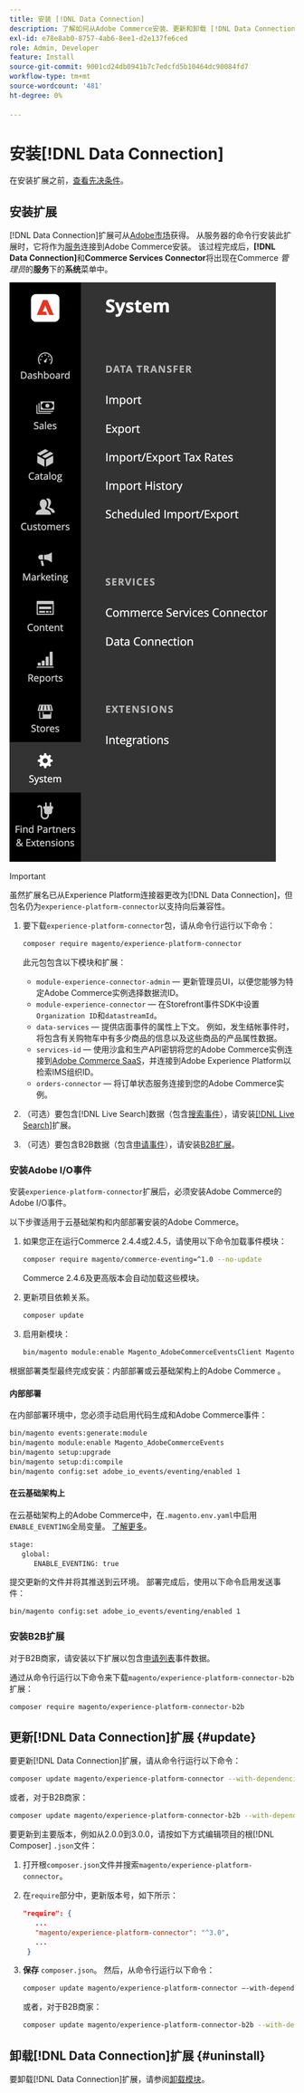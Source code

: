 ```yaml
---
title: 安装 [!DNL Data Connection]
description: 了解如何从Adobe Commerce安装、更新和卸载 [!DNL Data Connection] 扩展。
exl-id: e78e8ab0-8757-4ab6-8ee1-d2e137fe6ced
role: Admin, Developer
feature: Install
source-git-commit: 9001cd24db0941b7c7edcfd5b10464dc90084fd7
workflow-type: tm+mt
source-wordcount: '481'
ht-degree: 0%

---
```


# 安装[!DNL Data Connection]

在安装扩展之前，[查看先决条件](overview.md#prereqs)。

## 安装扩展

[!DNL Data Connection]扩展可从[Adobe市场](https://commercemarketplace.adobe.com/magento-experience-platform-connector.html)获得。 从服务器的命令行安装此扩展时，它将作为[服务](../landing/saas.md)连接到Adobe Commerce安装。 该过程完成后，**[!DNL Data Connection]**&#x200B;和&#x200B;**Commerce Services Connector**&#x200B;将出现在Commerce _管理员_&#x200B;的&#x200B;**服务**&#x200B;下的&#x200B;**系统**&#x200B;菜单中。

![[!DNL Data Connection]扩展管理员视图](assets/epc-adminui.png)

>[!IMPORTANT]
>
>虽然扩展名已从Experience Platform连接器更改为[!DNL Data Connection]，但包名仍为`experience-platform-connector`以支持向后兼容性。

1. 要下载`experience-platform-connector`包，请从命令行运行以下命令：

   ```bash
   composer require magento/experience-platform-connector
   ```

   此元包包含以下模块和扩展：

   * `module-experience-connector-admin` — 更新管理员UI，以便您能够为特定Adobe Commerce实例选择数据流ID。
   * `module-experience-connector` — 在Storefront事件SDK中设置`Organization ID`和`datastreamId`。
   * `data-services` — 提供店面事件的属性上下文。 例如，发生结帐事件时，将包含有关购物车中有多少商品的信息以及这些商品的产品属性数据。
   * `services-id` — 使用沙盒和生产API密钥将您的Adobe Commerce实例连接到[Adobe Commerce SaaS](../landing/saas.md)，并连接到Adobe Experience Platform以检索IMS组织ID。
   * `orders-connector` — 将订单状态服务连接到您的Adobe Commerce实例。

1. （可选）要包含[!DNL Live Search]数据（包含[搜索事件](events.md#search-events)），请安装[[!DNL Live Search]](../live-search/install.md)扩展。

1. （可选）要包含B2B数据（包含[申请事件](events.md#b2b-events)），请安装[B2B扩展](#install-the-b2b-extension)。

### 安装Adobe I/O事件

安装`experience-platform-connector`扩展后，必须安装Adobe Commerce的Adobe I/O事件。

以下步骤适用于云基础架构和内部部署安装的Adobe Commerce。

1. 如果您正在运行Commerce 2.4.4或2.4.5，请使用以下命令加载事件模块：

   ```bash
   composer require magento/commerce-eventing=^1.0 --no-update
   ```

   Commerce 2.4.6及更高版本会自动加载这些模块。

1. 更新项目依赖关系。

   ```bash
   composer update
   ```

1. 启用新模块：

   ```bash
   bin/magento module:enable Magento_AdobeCommerceEventsClient Magento_AdobeCommerceEventsGenerator Magento_AdobeIoEventsClient Magento_AdobeCommerceOutOfProcessExtensibility
   ```

根据部署类型最终完成安装：内部部署或云基础架构上的Adobe Commerce 。

#### 内部部署

在内部部署环境中，您必须手动启用代码生成和Adobe Commerce事件：

```bash
bin/magento events:generate:module
bin/magento module:enable Magento_AdobeCommerceEvents
bin/magento setup:upgrade
bin/magento setup:di:compile
bin/magento config:set adobe_io_events/eventing/enabled 1
```

#### 在云基础架构上

在云基础架构上的Adobe Commerce中，在`.magento.env.yaml`中启用`ENABLE_EVENTING`全局变量。 [了解更多](https://experienceleague.adobe.com/docs/commerce-cloud-service/user-guide/configure/env/stage/variables-global.html#enable_eventing)。

```bash
stage:
   global:
      ENABLE_EVENTING: true
```

提交更新的文件并将其推送到云环境。 部署完成后，使用以下命令启用发送事件：

```bash
bin/magento config:set adobe_io_events/eventing/enabled 1
```

### 安装B2B扩展

对于B2B商家，请安装以下扩展以包含[申请列表](events.md#b2b-events)事件数据。

通过从命令行运行以下命令来下载`magento/experience-platform-connector-b2b`扩展：

```bash
composer require magento/experience-platform-connector-b2b
```

## 更新[!DNL Data Connection]扩展 {#update}

要更新[!DNL Data Connection]扩展，请从命令行运行以下命令：

```bash
composer update magento/experience-platform-connector --with-dependencies
```

或者，对于B2B商家：

```bash
composer update magento/experience-platform-connector-b2b --with-dependencies
```

要更新到主要版本，例如从2.0.0到3.0.0，请按如下方式编辑项目的根[!DNL Composer] `.json`文件：

1. 打开根`composer.json`文件并搜索`magento/experience-platform-connector`。

1. 在`require`部分中，更新版本号，如下所示：

   ```json
   "require": {
      ...
      "magento/experience-platform-connector": "^3.0",
      ...
    }
   ```

1. **保存** `composer.json`。 然后，从命令行运行以下命令：

   ```bash
   composer update magento/experience-platform-connector –-with-dependencies
   ```

   或者，对于B2B商家：

   ```bash
   composer update magento/experience-platform-connector-b2b --with-dependencies
   ```

## 卸载[!DNL Data Connection]扩展 {#uninstall}

要卸载[!DNL Data Connection]扩展，请参阅[卸载模块](https://experienceleague.adobe.com/docs/commerce-operations/installation-guide/tutorials/uninstall-modules.html)。
